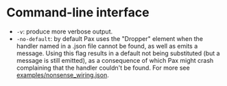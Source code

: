# Command-line interface
* `-v`: produce more verbose output.
* `-no-default`: by default Pax uses the "Dropper" element when the handler named in a .json file cannot be found, as well as emits a message. Using this flag results in a default not being substituted (but a message is still emitted), as a consequence of which Pax might crash complaining that the handler couldn't be found. For more see [examples/nonsense_wiring.json](examples/nonsense_wiring.json).
